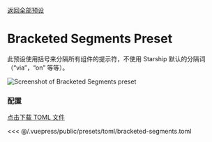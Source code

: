 [返回全部预设](./README.md#bracketed-segments)

# Bracketed Segments Preset

此预设使用括号来分隔所有组件的提示符，不使用 Starship 默认的分隔词（“via”，“on” 等等）。

![Screenshot of Bracketed Segments preset](/presets/img/bracketed-segments.png)

### 配置

[点击下载 TOML 文件](/presets/toml/bracketed-segments.toml)

<<< @/.vuepress/public/presets/toml/bracketed-segments.toml
